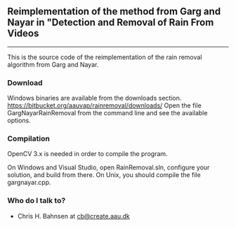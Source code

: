 ## Reimplementation of the method from Garg and Nayar in "Detection and Removal of Rain From Videos
---

This is the source code of the reimplementation of the rain removal algorithm from Garg and Nayar. 


### Download
Windows binaries are available from the downloads section. https://bitbucket.org/aauvap/rainremoval/downloads/
Open the file GargNayarRainRemoval from the command line and see the available options.


### Compilation
OpenCV 3.x is needed in order to compile the program.

On Windows and Visual Studio, open RainRemoval.sln, configure your solution, and build from there. 
On Unix, you should compile the file gargnayar.cpp.


### Who do I talk to?
* Chris H. Bahnsen at cb@create.aau.dk